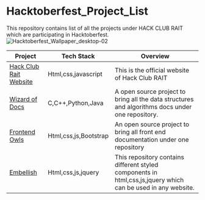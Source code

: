 # Hacktoberfest_Project_List
This repository contains list of all the projects under HACK CLUB RAIT which are participating in Hacktoberfest.
![Hacktoberfest_Wallpaper_desktop-02](https://user-images.githubusercontent.com/59393136/135566614-5635902f-2907-4e01-8baf-3cb1b43a6b20.png)

| Project | Tech Stack | Overview |
|------------|----------|----------|
| [Hack Club Rait Website](https://github.com/HackClubRAIT/HackClubRAIT-Website.github.io)| Html,css,javascript | This is the official website of Hack Club RAIT |
| [Wizard of Docs](https://github.com/HackClubRAIT/Wizard-Of-Docs) | C,C++,Python,Java | A open source project to bring all the data structures and algorithms docs under one repository. |
| [Frontend Owls ](https://github.com/HackClubRAIT/Frontend-Owls) | Html,css,js,Bootstrap | An open source project to bring all front end documentation under one repository |
| [Embellish](https://github.com/siddhi-244/Embellish) | Html,css,js,jquery | This repository contains different styled components in html,css,js,jquery which can be used in any website.|
